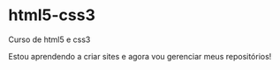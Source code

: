 # html5-css3
 Curso de html5 e css3

 Estou aprendendo a criar sites e agora vou gerenciar meus repositórios!
